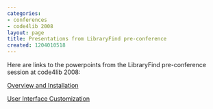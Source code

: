 ```yaml
---
categories:
- conferences
- code4lib 2008
layout: page
title: Presentations from LibraryFind pre-conference
created: 1204010518
---
```

Here are links to the powerpoints from the LibraryFind pre-conference session at code4lib 2008:

<a href="http://tinyurl.com/3c45js">Overview and Installation</a>

<a href="http://tinyurl.com/2kabq2">User Interface Customization</a>
